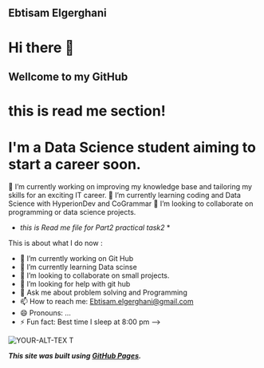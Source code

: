 ## Ebtisam Elgerghani
 # Hi there 👋 
## Wellcome to my GitHub 

# this is read me section!
# I'm a Data Science student aiming to start a career soon.

🔭 I’m currently working on improving my knowledge base and tailoring my skills for an exciting IT career.
🌱 I’m currently learning coding and Data Science with HyperionDev and CoGrammar
👯 I’m looking to collaborate on programming or data science projects.
<!--**EbtisamElgerghani/EbtisamElgerghani** is a ✨ _special_ ✨ repository because its `README.md` (this file) appears on your GitHub profile. -->

* *this is Read me file for Part2 practical task2* *

This is about what I do now :

- 🔭 I’m currently working on Git Hub
- 🌱 I’m currently learning Data scinse 
- 👯 I’m looking to collaborate on small projects.
- 🤔 I’m looking for help with git hub
- 💬 Ask me about problem solving and Programming
- 📫 How to reach me: Ebtisam.elgerghani@gmail.com
- 😄 Pronouns: ...
- ⚡ Fun fact: Best time I sleep at 8:00 pm 
-->

<picture>
 <source media="(prefers-color-scheme: dark)" srcset="https://user-images.githubusercontent.com/25423296/163456776-7f95b81a-f1ed-45f7-b7ab-8fa810d529fa.png">
 <source media="(prefers-color-scheme: light)" srcset="https://user-images.githubusercontent.com/25423296/163456779-a8556205-d0a5-45e2-ac17-42d089e3c3f8.png">
 <img alt=" YOUR-ALT-TEX T" src="https://user-images.githubusercontent.com/25423296/163456779-a8556205-d0a5-45e2-ac17-42d089e3c3f8.pn">
</picture>

***This site was built using [GitHub Pages](https://pages.github.com/).***

